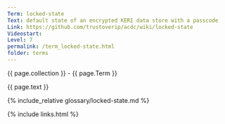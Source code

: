 ```yaml
---
Term: locked-state
Text: default state of an encrypted KERI data store with a passcode
Link: https://github.com/trustoverip/acdc/wiki/locked-state
Videostart: 
Level: 7
permalink: /term_locked-state.html
folder: terms
---
```


{{ page.collection }} - {{ page.Term }}

   {{ page.text }}

{% include_relative glossary/locked-state.md %}

 {% include links.html %} 
